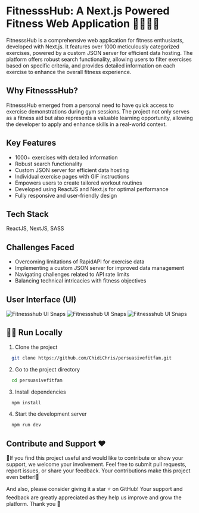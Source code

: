 # FitnesssHub: A Next.js Powered Fitness Web Application 🏋🏾‍♀️💪

FitnesssHub is a comprehensive web application for fitness enthusiasts, developed with Next.js. It features over 1000 meticulously categorized exercises, powered by a custom JSON server for efficient data hosting. The platform offers robust search functionality, allowing users to filter exercises based on specific criteria, and provides detailed information on each exercise to enhance the overall fitness experience.

## Why FitnesssHub?

FitnesssHub emerged from a personal need to have quick access to exercise demonstrations during gym sessions. The project not only serves as a fitness aid but also represents a valuable learning opportunity, allowing the developer to apply and enhance skills in a real-world context.

## Key Features
- 1000+ exercises with detailed information
- Robust search functionality
- Custom JSON server for efficient data hosting
- Individual exercise pages with GIF instructions
- Empowers users to create tailored workout routines
- Developed using ReactJS and Next.js for optimal performance
- Fully responsive and user-friendly design

## Tech Stack
ReactJS, NextJS, SASS

## Challenges Faced
- Overcoming limitations of RapidAPI for exercise data
- Implementing a custom JSON server for improved data management
- Navigating challenges related to API rate limits
- Balancing technical intricacies with fitness objectives

## User Interface (UI)
![Fitnessshub UI Snaps](https://blogger.googleusercontent.com/img/b/R29vZ2xl/AVvXsEhJeEFKU1VXsO4PazhZhkPu34FbKcjS-guSsJDeuORYaAzqR9bH_kDsYfP_ZFHl7frCyG29-FvmygTznmAmRnAfim9JcGsFJMXKyv3ijvApNSSt6Q9WvKyp8w0aa59MmacjHNdW0IEbIIxALLFJx35iZRmKtrgbw87hitD9i73Kz0NBhX7_BmwtQPFEDFbC/w1200-h1200/10.png)
![Fitnessshub UI Snaps](https://blogger.googleusercontent.com/img/b/R29vZ2xl/AVvXsEgE8n_UJty-TSyEfhDYdLowwSYCYaMhEOlAGRTw8ftgpzr9cOk_zPiCjDQK7bNZCk-0FVeGsPbHKOQIOLbNzOj-scqsxp38zwxYVgyXD1-LzMy2Ep5meGnX3kga6nCn7-WZiREiOoopgmdG065EJSKz4GUNCy2a53AsWGRJaLhthQwp1-w5tRM00ALwCOoZ/w1200-h1200/11.png)
![Fitnessshub UI Snaps](https://blogger.googleusercontent.com/img/b/R29vZ2xl/AVvXsEg9-amHYEg97CMMbbmhNgeFxZwvHCb3WA4aVqh-XVcrwBtQ5aRB03r6tuT20hQuoaI_5FU6jzLCcsQSmw32UVQgIkpDvfWCjo5D_jH15T0CMwenaAR7qUzbvirDcKSppDn2VmJyhtvKmLw1L6Z5Ap6V6uqH7HaHovY9cpvkZOXi84g2MeTxHQvpNc_vuo5X/w1200-h1200/12.png)

## 🏃‍♂️ Run Locally

1. Clone the project

```bash
  git clone https://github.com/ChidiChris/persuasivefitfam.git
```

2. Go to the project directory

```bash
  cd persuasivefitfam
```

3. Install dependencies

```bash
  npm install
```

4. Start the development server

```bash
  npm run dev
```


## Contribute and Support ❤️

🌟If you find this project useful and would like to contribute or show your support, we welcome your involvement. Feel free to submit pull requests, report issues, or share your feedback. Your contributions make this project even better!🌟

And also, please consider giving it a star ⭐ on GitHub! Your support and feedback are greatly appreciated as they help us improve and grow the platform. Thank you 💖
